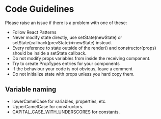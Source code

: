 # Code Guidelines
Please raise an issue if there is a problem with one of these:

- Follow React Patterns
- Never modify state directly, use setState(newState) or setState(callback(prevState)=>newState) instead.
- Every reference to state outside of the render() and constructor(props) should be inside a setState callback.
- Do not modify props variables from inside the receiving component.
- Try to create PropTypes entries for your components
- If the behaviour your code is not obvious, leave a comment
- Do not initialize state with props unless you hard copy them.

## Variable naming
- lowerCamelCase for variables, properties, etc.
- UpperCamelCase for constructors.
- CAPITAL_CASE_WITH_UNDERSCORES for constants.
